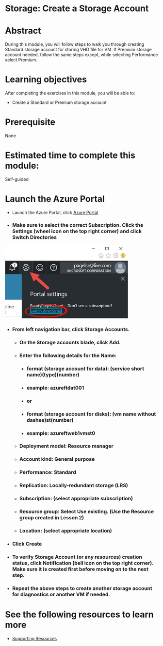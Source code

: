 # Storage: Create a Storage Account

# Abstract

During this module, you will follow steps to walk you through creating Standard storage account for storing VHD file for VM. If Premium storage account needed, follow the same steps except, while selecting Performance select Premium.


# Learning objectives
After completing the exercises in this module, you will be able to:
* Create a Standard or Premium storage account

# Prerequisite 
None

# Estimated time to complete this module:
Self-guided

# Launch the Azure Portal
* Launch the Azure Portal, click [Azure Portal](http://www.azure.portal.com)

* ### Make sure to select the correct **Subscription**. Click the Settings (wheel icon on the top right corner) and click **Switch Directories**
![Screenshot](./images/portal-01.png)
 
* ### From left navigation bar, click **Storage Accounts**.
  * ### On the **Storage accounts blade**, click **Add**.
  * ### Enter the following details for the Name:
    * ### format (storage account for data): **(service short name)(type)(number)**
    * ### example: **azureftdat001**
    * ### or
    * ### format (storage account for disks): **(vm name without dashes)st(number)**
    * ### example: azureftweb1vmst0

  * ### Deployment model: Resource manager
  * ### Account kind: **General purpose**
  * ### Performance: **Standard** 
  * ### Replication: **Locally-redundant storage (LRS)**
  * ### Subscription: **(select appropriate subscription)**
  * ### Resource group: Select **Use existing**. (Use the Resource group created in Lesson 2)
  * ### Location: **(select appropriate location)**

* ### Click **Create**

* ### To verify Storage Account (or any resources) creation status, click **Notification** (bell icon on the top right corner). Make sure it is created first before moving on to the next step.

* ### Repeat the above steps to create another storage account for diagnostics or another VM if needed.

# See the following resources to learn more
* [Supporting Resources](#)